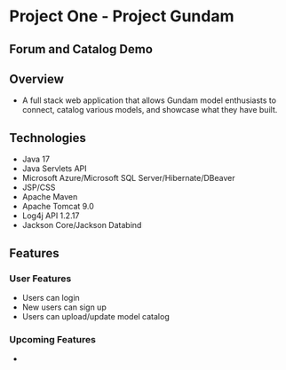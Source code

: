 ﻿# Project One - Project Gundam
## Forum and Catalog Demo
## Overview
- A full stack web application that allows Gundam model enthusiasts to connect, catalog various models, and showcase what they have built. 
## Technologies
- Java 17
- Java Servlets API
- Microsoft Azure/Microsoft SQL Server/Hibernate/DBeaver
- JSP/CSS
- Apache Maven
- Apache Tomcat 9.0
- Log4j API 1.2.17
- Jackson Core/Jackson Databind
## Features
### User Features
- Users can login
- New users can sign up
- Users can upload/update model catalog
### Upcoming Features
- 
